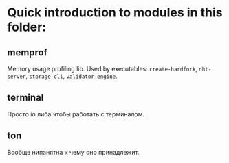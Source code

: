 # Quick introduction to modules in this folder:

## memprof
Memory usage profiling lib.
Used by executables: `create-hardfork`, `dht-server`, `storage-cli`, `validator-engine`.

## terminal
Просто io либа чтобы работать с терминалом.

## ton
Вообще нипанятна к чему оно принадлежит.
